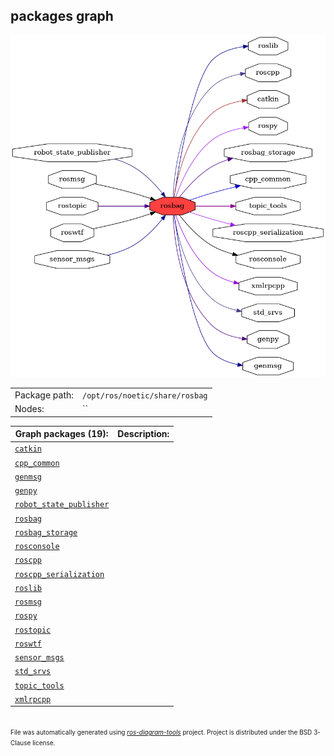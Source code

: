 <!--
File was automatically generated using 'ros-diagram-tools' project.
Project is distributed under the BSD 3-Clause license.
-->

## packages graph

[![rosbag](rosbag.png "rosbag")](rosbag.png)

|     |     |
| --- | --- |
| Package path: | `/opt/ros/noetic/share/rosbag` |
| Nodes: | `` |


| Graph packages (19): | Description: |
| -------------------- | ------------ |
| [`catkin`](catkin.md) |  |
| [`cpp_common`](cpp_common.md) |  |
| [`genmsg`](genmsg.md) |  |
| [`genpy`](genpy.md) |  |
| [`robot_state_publisher`](robot_state_publisher.md) |  |
| [`rosbag`](rosbag.md) |  |
| [`rosbag_storage`](rosbag_storage.md) |  |
| [`rosconsole`](rosconsole.md) |  |
| [`roscpp`](roscpp.md) |  |
| [`roscpp_serialization`](roscpp_serialization.md) |  |
| [`roslib`](roslib.md) |  |
| [`rosmsg`](rosmsg.md) |  |
| [`rospy`](rospy.md) |  |
| [`rostopic`](rostopic.md) |  |
| [`roswtf`](roswtf.md) |  |
| [`sensor_msgs`](sensor_msgs.md) |  |
| [`std_srvs`](std_srvs.md) |  |
| [`topic_tools`](topic_tools.md) |  |
| [`xmlrpcpp`](xmlrpcpp.md) |  |


</br>
<font size="1">
File was automatically generated using <a href="https://github.com/anetczuk/ros-diagram-tools"><i>ros-diagram-tools</i></a> project.
Project is distributed under the BSD 3-Clause license.
</font>
